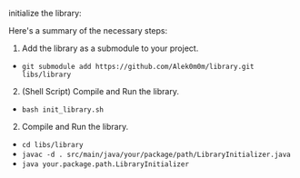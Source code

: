 
initialize the library:

Here's a summary of the necessary steps:
1. Add the library as a submodule to your project.

- `git submodule add https://github.com/Alek0m0m/library.git libs/library`

2. (Shell Script) Compile and Run the library.

- `bash init_library.sh`

2. Compile and Run the library.
   
- `cd libs/library`
- `javac -d . src/main/java/your/package/path/LibraryInitializer.java`
- `java your.package.path.LibraryInitializer`
